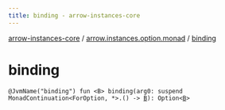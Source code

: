 ```yaml
---
title: binding - arrow-instances-core
---
```


[arrow-instances-core](../index.html) / [arrow.instances.option.monad](index.html) / [binding](./binding.html)

# binding

`@JvmName("binding") fun <B> binding(arg0: suspend MonadContinuation<ForOption, *>.() -> `[`B`](binding.html#B)`): Option<`[`B`](binding.html#B)`>`
